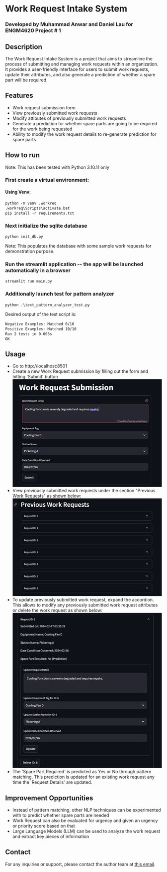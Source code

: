 # Work Request Intake System

### Developed by Muhammad Anwar and Daniel Lau for ENGM4620 Project # 1

## Description
The Work Request Intake System is a project that aims to streamline the process of submitting and managing work requests within an organization. It provides a user-friendly interface for users to submit work requests, update their attributes, and also generate a prediction of whether a spare part will be required.

## Features
- Work request submission form
- View previously submitted work requests
- Modify attibutes of previously submitted work requests
- Generate a prediction for whether spare parts are going to be required for the work being requested
- Ability to modify the work request details to re-generate prediction for spare parts

## How to run

Note: This has been tested with Python 3.10.11 only

### First create a virtual environment:

#### Using Venv:
```
python -m venv .workreq
.workreq\Scripts\activate.bat
pip install -r requirements.txt
```

### Next initialize the sqlite database
```
python init_db.py
```
Note: This populates the database with some sample work requests for demonstration purpose.

### Run the streamlit application -- the app will be launched automatically in a browser
```
streamlit run main.py
```

### Additionally launch test for pattern analyzer
```
python .\text_pattern_analyzer_test.py
```

Desired output of the test script is:

```
Negative Examples: Matched 0/10
Positive Examples: Matched 10/10
Ran 2 tests in 0.003s
OK
```

## Usage

* Go to http://localhost:8501 
* Create a new Work Request submission by filling out the form and hitting 'Submit' button
![Form to fill out work request submission ](images/image-1.png)
* View previously submitted work requests under the section "Previous Work Requests" as shown below:
![Previous Work Requests section](images/image-2.png)
* To update previously submitted work request, expand the accordion. This allows to modify any previously submitted work request attributes or delete the work request as shown below:
![Expand work request accordion to view details](images/image-3.png)
* The 'Spare Part Required' is predicted as Yes or No through pattern matching. This prediction is updated for an existing work request any time the 'Request Details' are updated. 

## Improvement Opportunities

* Instead of pattern matching, other NLP techniques can be experimented with to predict whether spare parts are needed
* Work Request can also be evaluated for urgency and given an urgency or priority score based on that
* Large Language Models (LLM) can be used to analyze the work request and extract key pieces of information


## Contact
For any inquiries or support, please contact the author team at [this email](mailto:saleh.anwar@gmail.com).
